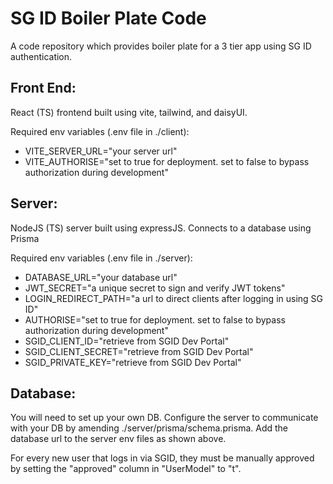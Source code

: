 # SG ID Boiler Plate Code
A code repository which provides boiler plate for a 3 tier app using SG ID authentication. 

## Front End:
React (TS) frontend built using vite, tailwind, and daisyUI. 

Required env variables (.env file in ./client):
- VITE_SERVER_URL="your server url"
- VITE_AUTHORISE="set to true for deployment. set to false to bypass authorization during development"

## Server:
NodeJS (TS) server built using expressJS. Connects to a database using Prisma

Required env variables (.env file in ./server):
- DATABASE_URL="your database url"
- JWT_SECRET="a unique secret to sign and verify JWT tokens"
- LOGIN_REDIRECT_PATH="a url to direct clients after logging in using SG ID"
- AUTHORISE="set to true for deployment. set to false to bypass authorization during development"
- SGID_CLIENT_ID="retrieve from SGID Dev Portal"
- SGID_CLIENT_SECRET="retrieve from SGID Dev Portal"
- SGID_PRIVATE_KEY="retrieve from SGID Dev Portal"

## Database:
You will need to set up your own DB. Configure the server to communicate with your DB by amending ./server/prisma/schema.prisma. Add the database url to the server env files as shown above. 

For every new user that logs in via SGID, they must be manually approved by setting the "approved" column in "UserModel" to "t".
